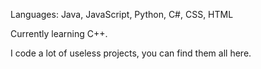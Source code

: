 Languages: Java, JavaScript, Python, C#, CSS, HTML

Currently learning C++.

I code a lot of useless projects, you can find them all here.
